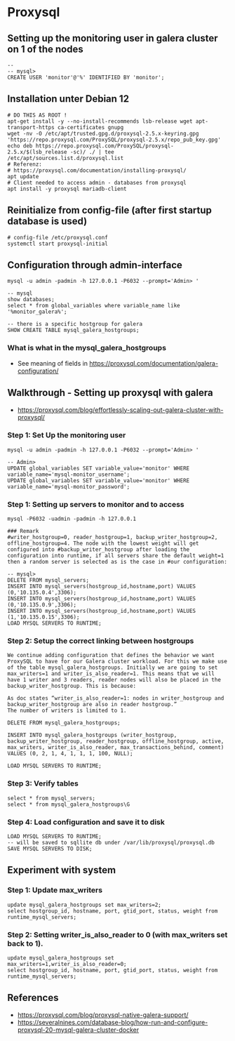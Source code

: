 # Proxysql 

## Setting up the monitoring user in galera cluster on 1 of the nodes 

```
-- 
-- mysql>
CREATE USER 'monitor'@'%' IDENTIFIED BY 'monitor';
```


## Installation unter Debian 12 

```
# DO THIS AS ROOT ! 
apt-get install -y --no-install-recommends lsb-release wget apt-transport-https ca-certificates gnupg
wget -nv -O /etc/apt/trusted.gpg.d/proxysql-2.5.x-keyring.gpg 'https://repo.proxysql.com/ProxySQL/proxysql-2.5.x/repo_pub_key.gpg'
echo deb https://repo.proxysql.com/ProxySQL/proxysql-2.5.x/$(lsb_release -sc)/ ./ | tee /etc/apt/sources.list.d/proxysql.list
# Referenz:
# https://proxysql.com/documentation/installing-proxysql/
apt update
# Client needed to access admin - databases from proxysql 
apt install -y proxysql mariadb-client 
```

## Reinitialize from config-file (after first startup database is used)

```
# config-file /etc/proxysql.conf 
systemctl start proxysql-initial
```

## Configuration through admin-interface 

```
mysql -u admin -padmin -h 127.0.0.1 -P6032 --prompt='Admin> '
```

```
-- mysql
show databases;
select * from global_variables where variable_name like '%monitor_galera%';

-- there is a specific hostgroup for galera
SHOW CREATE TABLE mysql_galera_hostgroups;
```

### What is what in the mysql_galera_hostgroups 

  * See meaning of fields in https://proxysql.com/documentation/galera-configuration/

## Walkthrough - Setting up proxysql with galera 

  * https://proxysql.com/blog/effortlessly-scaling-out-galera-cluster-with-proxysql/


### Step 1: Set Up the monitoring user

```
mysql -u admin -padmin -h 127.0.0.1 -P6032 --prompt='Admin> '
```

```
-- Admin>
UPDATE global_variables SET variable_value='monitor' WHERE variable_name='mysql-monitor_username';
UPDATE global_variables SET variable_value='monitor' WHERE variable_name='mysql-monitor_password';
```

### Step 1: Setting up servers to monitor and to access 

```
mysql -P6032 -uadmin -padmin -h 127.0.0.1
```

```
### Remark 
#writer_hostgroup=0, reader_hostgroup=1, backup_writer_hostgroup=2, offline_hostgroup=4. The node with the lowest weight will get configured into #backup_writer_hostgroup after loading the configuration into runtime, if all servers share the default weight=1 then a random server is selected as is the case in #our configuration:
```

```
-- mysql>
DELETE FROM mysql_servers;
INSERT INTO mysql_servers(hostgroup_id,hostname,port) VALUES (0,'10.135.0.4',3306);
INSERT INTO mysql_servers(hostgroup_id,hostname,port) VALUES (0,'10.135.0.9',3306);
INSERT INTO mysql_servers(hostgroup_id,hostname,port) VALUES (1,'10.135.0.15',3306);
LOAD MYSQL SERVERS TO RUNTIME;
```

### Step 2: Setup the correct linking between hostgroups

```
We continue adding configuration that defines the behavior we want ProxySQL to have for our Galera cluster workload. For this we make use of the table mysql_galera_hostgroups. Initially we are going to set max_writers=1 and writer_is_also_reader=1. This means that we will have 1 writer and 3 readers, reader nodes will also be placed in the backup_writer_hostgroup. This is because:

As doc states “writer_is_also_reader=1: nodes in writer_hostgroup and backup_writer_hostgroup are also in reader hostgroup.”
The number of writers is limited to 1.
```

```
DELETE FROM mysql_galera_hostgroups;

INSERT INTO mysql_galera_hostgroups (writer_hostgroup, backup_writer_hostgroup, reader_hostgroup, offline_hostgroup, active, max_writers, writer_is_also_reader, max_transactions_behind, comment) VALUES (0, 2, 1, 4, 1, 1, 1, 100, NULL);

LOAD MYSQL SERVERS TO RUNTIME;
```

### Step 3: Verify tables 

```
select * from mysql_servers;
select * from mysql_galera_hostgroups\G
```

### Step 4: Load configuration and save it to disk 

```
LOAD MYSQL SERVERS TO RUNTIME;
-- will be saved to sqllite db under /var/lib/proxysql/proxysql.db
SAVE MYSQL SERVERS TO DISK;
```




## Experiment with system 

### Step 1: Update max_writers 

```
update mysql_galera_hostgroups set max_writers=2;
select hostgroup_id, hostname, port, gtid_port, status, weight from runtime_mysql_servers;

```

### Step 2: Setting writer_is_also_reader to 0 (with max_writers set back to 1).

```
update mysql_galera_hostgroups set max_writers=1,writer_is_also_reader=0;
select hostgroup_id, hostname, port, gtid_port, status, weight from runtime_mysql_servers;

```



## References

  * https://proxysql.com/blog/proxysql-native-galera-support/
  * https://severalnines.com/database-blog/how-run-and-configure-proxysql-20-mysql-galera-cluster-docker
